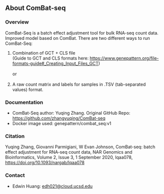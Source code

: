 ## About ComBat-seq

### Overview
ComBat-Seq is a batch effect adjustment tool for bulk RNA-seq count data. Improved model based on ComBat. There are two different ways to run ComBat-Seq: 
  1. Combination of GCT + CLS file <br> 
    (Guide to GCT and CLS formats here: https://www.genepattern.org/file-formats-guide#_Creating_Input_Files_GCT)
<br> <br> or <br> <br>
  2. A raw count matrix and labels for samples in .TSV (tab-separated values) format.
  

### Documentation
  - ComBat-Seq author: Yuqing Zhang. Original GitHub Repo: https://github.com/zhangyuqing/ComBat-seq
  - Docker image used: genepattern/combat_seq:v1



### Citation
Yuqing Zhang, Giovanni Parmigiani, W Evan Johnson, ComBat-seq: batch effect adjustment for RNA-seq count data, NAR Genomics and Bioinformatics, Volume 2, Issue 3, 1 September 2020, lqaa078, https://doi.org/10.1093/nargab/lqaa078


### Contact
  - Edwin Huang: edh021@cloud.ucsd.edu
